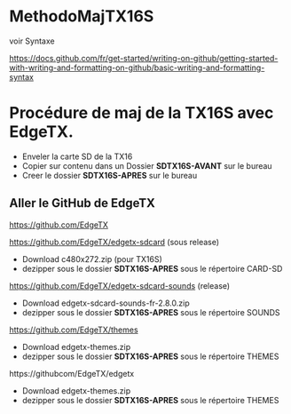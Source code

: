 # MethodoMajTX16S

voir Syntaxe

https://docs.github.com/fr/get-started/writing-on-github/getting-started-with-writing-and-formatting-on-github/basic-writing-and-formatting-syntax

# Procédure de maj de la TX16S avec EdgeTX.

+ Enveler la carte SD de la TX16
+ Copier sur contenu dans un Dossier **SDTX16S-AVANT** sur le bureau
+ Creer le dossier **SDTX16S-APRES** sur le bureau

## Aller le GitHub de EdgeTX

https://github.com/EdgeTX


https://github.com/EdgeTX/edgetx-sdcard (sous release)

+ Download  c480x272.zip (pour TX16S)
+ dezipper sous le dossier **SDTX16S-APRES** sous le répertoire CARD-SD

https://github.com/EdgeTX/edgetx-sdcard-sounds (release)

+ Download edgetx-sdcard-sounds-fr-2.8.0.zip 
+ dezipper sous le dossier **SDTX16S-APRES** sous le répertoire SOUNDS

https://github.com/EdgeTX/themes

+ Download edgetx-themes.zip 
+ dezipper sous le dossier **SDTX16S-APRES** sous le répertoire THEMES

https://githubcom/EdgeTX/edgetx

+ Download edgetx-themes.zip 
+ dezipper sous le dossier **SDTX16S-APRES** sous le répertoire THEMES
